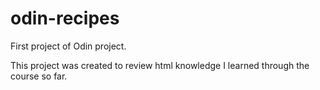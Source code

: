 # odin-recipes

First project of Odin project.

This project was created to review html knowledge I learned
through the course so far.  


